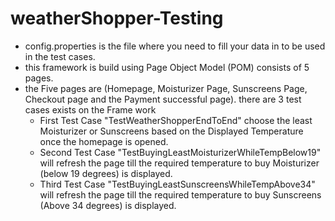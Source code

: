 # weatherShopper-Testing
- config.properties is the file where you need to fill your data in to be used in the test cases.
- this framework is build using Page Object Model (POM) consists of 5 pages.
- the Five pages are (Homepage, Moisturizer Page, Sunscreens Page, Checkout page and the Payment successful page).
 there are 3 test cases exists on the Frame work
    - First Test Case "TestWeatherShopperEndToEnd" choose the least Moisturizer or Sunscreens based on the Displayed Temperature once the homepage is opened.
    - Second Test Case "TestBuyingLeastMoisturizerWhileTempBelow19" will refresh the page till the required temperature to buy Moisturizer (below 19 degrees) is displayed.
    - Third Test Case "TestBuyingLeastSunscreensWhileTempAbove34" will refresh the page till the required temperature to buy Sunscreens (Above 34 degrees) is displayed.
